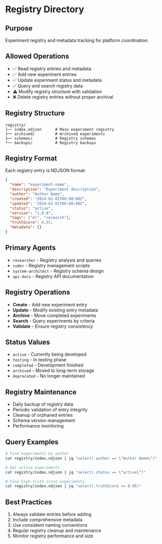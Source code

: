 # Registry Directory

## Purpose
Experiment registry and metadata tracking for platform coordination.

## Allowed Operations
- ✅ Read registry entries and metadata
- ✅ Add new experiment entries
- ✅ Update experiment status and metadata
- ✅ Query and search registry data
- ⚠️ Modify registry structure with validation
- ❌ Delete registry entries without proper archival

## Registry Structure
```
registry/
├── index.ndjson      # Main experiment registry
├── archived/         # Archived experiments
├── schemas/          # Registry schemas
└── backups/          # Registry backups
```

## Registry Format
Each registry entry is NDJSON format:
```json
{
  "name": "experiment-name",
  "description": "Experiment description", 
  "author": "Author Name",
  "created": "2024-01-01T00:00:00Z",
  "updated": "2024-01-01T00:00:00Z",
  "status": "active",
  "version": "1.0.0",
  "tags": ["ml", "research"],
  "truthScore": 0.95,
  "metadata": {}
}
```

## Primary Agents
- `researcher` - Registry analysis and queries
- `coder` - Registry management scripts
- `system-architect` - Registry schema design
- `api-docs` - Registry API documentation

## Registry Operations
- **Create** - Add new experiment entry
- **Update** - Modify existing entry metadata
- **Archive** - Move completed experiments
- **Search** - Query experiments by criteria
- **Validate** - Ensure registry consistency

## Status Values
- `active` - Currently being developed
- `testing` - In testing phase
- `completed` - Development finished
- `archived` - Moved to long-term storage
- `deprecated` - No longer maintained

## Registry Maintenance
- Daily backup of registry data
- Periodic validation of entry integrity
- Cleanup of orphaned entries
- Schema version management
- Performance monitoring

## Query Examples
```bash
# Find experiments by author
cat registry/index.ndjson | jq "select(.author == \"Author Name\")"

# Get active experiments
cat registry/index.ndjson | jq "select(.status == \"active\")"

# Find high-truth score experiments  
cat registry/index.ndjson | jq "select(.truthScore >= 0.95)"
```

## Best Practices
1. Always validate entries before adding
2. Include comprehensive metadata
3. Use consistent naming conventions
4. Regular registry cleanup and maintenance
5. Monitor registry performance and size
